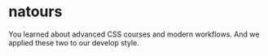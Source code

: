 # natours

You learned about advanced CSS courses and modern workflows. And we applied these two to our develop style.
